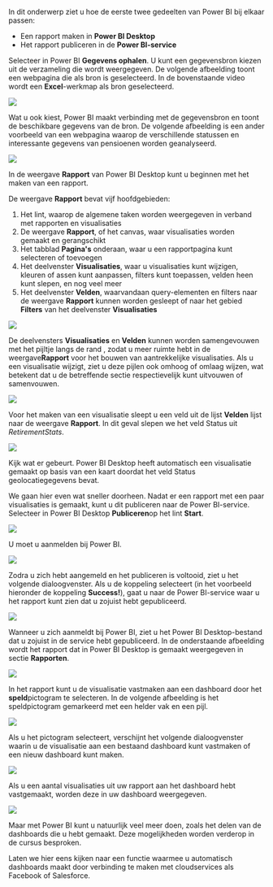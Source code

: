 In dit onderwerp ziet u hoe de eerste twee gedeelten van Power BI bij elkaar passen:

* Een rapport maken in **Power BI Desktop**
* Het rapport publiceren in de **Power BI-service**

Selecteer in Power BI **Gegevens ophalen**. U kunt een gegevensbron kiezen uit de verzameling die wordt weergegeven. De volgende afbeelding toont een webpagina die als bron is geselecteerd. In de bovenstaande video wordt een **Excel**-werkmap als bron geselecteerd.

![](media/0-2-get-started-power-bi-desktop/c0a2_1.png)

Wat u ook kiest, Power BI maakt verbinding met de gegevensbron en toont de beschikbare gegevens van de bron. De volgende afbeelding is een ander voorbeeld van een webpagina waarop de verschillende statussen en interessante gegevens van pensioenen worden geanalyseerd.

![](media/0-2-get-started-power-bi-desktop/c0a2_2.png)

In de weergave **Rapport** van Power BI Desktop kunt u beginnen met het maken van een rapport.

De weergave **Rapport** bevat vijf hoofdgebieden:

1. Het lint, waarop de algemene taken worden weergegeven in verband met rapporten en visualisaties
2. De weergave **Rapport**, of het canvas, waar visualisaties worden gemaakt en gerangschikt
3. Het tabblad **Pagina's** onderaan, waar u een rapportpagina kunt selecteren of toevoegen
4. Het deelvenster **Visualisaties**, waar u visualisaties kunt wijzigen, kleuren of assen kunt aanpassen, filters kunt toepassen, velden heen kunt slepen, en nog veel meer
5. Het deelvenster **Velden**, waarvandaan query-elementen en filters naar de weergave **Rapport** kunnen worden gesleept of naar het gebied **Filters** van het deelvenster **Visualisaties**

![](media/0-2-get-started-power-bi-desktop/c0a2_3.png)

De deelvensters **Visualisaties** en **Velden** kunnen worden samengevouwen met het pijltje langs de rand , zodat u meer ruimte hebt in de weergave**Rapport** voor het bouwen van aantrekkelijke visualisaties. Als u een visualisatie wijzigt, ziet u deze pijlen ook omhoog of omlaag wijzen, wat betekent dat u de betreffende sectie respectievelijk kunt uitvouwen of samenvouwen.

![](media/0-2-get-started-power-bi-desktop/c0a2_4.png)

Voor het maken van een visualisatie sleept u een veld uit de lijst **Velden** lijst naar de weergave **Rapport**. In dit geval slepen we het veld Status uit *RetirementStats*.

![](media/0-2-get-started-power-bi-desktop/c0a2_5.png)

Kijk wat er gebeurt. Power BI Desktop heeft automatisch een visualisatie gemaakt op basis van een kaart doordat het veld Status geolocatiegegevens bevat.

We gaan hier even wat sneller doorheen. Nadat er een rapport met een paar visualisaties is gemaakt, kunt u dit publiceren naar de Power BI-service. Selecteer in Power BI Desktop **Publiceren**op het lint **Start**.

![](media/0-2-get-started-power-bi-desktop/c0a2_6.png)

U moet u aanmelden bij Power BI.

![](media/0-2-get-started-power-bi-desktop/c0a2_7.png)

Zodra u zich hebt aangemeld en het publiceren is voltooid, ziet u het volgende dialoogvenster. Als u de koppeling selecteert (in het voorbeeld hieronder de koppeling **Success!**), gaat u naar de Power BI-service waar u het rapport kunt zien dat u zojuist hebt gepubliceerd.

![](media/0-2-get-started-power-bi-desktop/c0a2_8.png)

Wanneer u zich aanmeldt bij Power BI, ziet u het Power BI Desktop-bestand dat u zojuist in de service hebt gepubliceerd. In de onderstaande afbeelding wordt het rapport dat in Power BI Desktop is gemaakt weergegeven in sectie **Rapporten**.

![](media/0-2-get-started-power-bi-desktop/c0a2_9.png)

In het rapport kunt u de visualisatie vastmaken aan een dashboard door het **speld**pictogram te selecteren. In de volgende afbeelding is het speldpictogram gemarkeerd met een helder vak en een pijl.

![](media/0-2-get-started-power-bi-desktop/c0a2_10.png)

Als u het pictogram selecteert, verschijnt het volgende dialoogvenster waarin u de visualisatie aan een bestaand dashboard kunt vastmaken of een nieuw dashboard kunt maken.

![](media/0-2-get-started-power-bi-desktop/c0a2_11.png)

Als u een aantal visualisaties uit uw rapport aan het dashboard hebt vastgemaakt, worden deze in uw dashboard weergegeven.

![](media/0-2-get-started-power-bi-desktop/c0a2_12.png)

Maar met Power BI kunt u natuurlijk veel meer doen, zoals het delen van de dashboards die u hebt gemaakt. Deze mogelijkheden worden verderop in de cursus besproken.

Laten we hier eens kijken naar een functie waarmee u automatisch dashboards maakt door verbinding te maken met cloudservices als Facebook of Salesforce.

